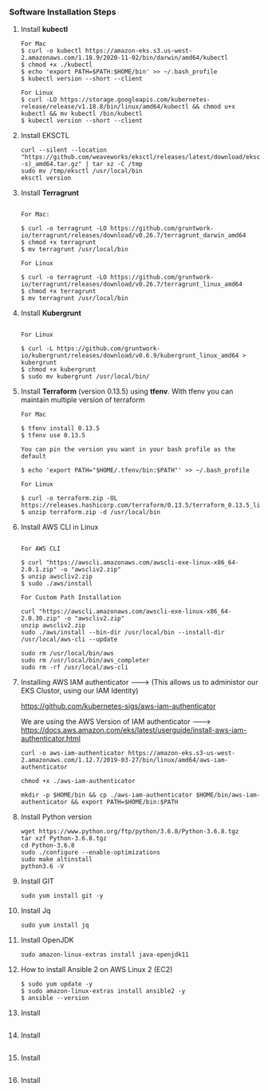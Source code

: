 ### Software Installation Steps

1. Install __kubectl__ 

    ```console
    For Mac
    $ curl -o kubectl https://amazon-eks.s3.us-west-2.amazonaws.com/1.18.9/2020-11-02/bin/darwin/amd64/kubectl
    $ chmod +x ./kubectl
    $ echo 'export PATH=$PATH:$HOME/bin' >> ~/.bash_profile
    $ kubectl version --short --client

    For Linux 
    $ curl -LO https://storage.googleapis.com/kubernetes-release/release/v1.18.8/bin/linux/amd64/kubectl && chmod u+x kubectl && mv kubectl /bin/kubectl
    $ kubectl version --short --client
    ```
1. Install EKSCTL

    ```
    curl --silent --location "https://github.com/weaveworks/eksctl/releases/latest/download/eksctl_$(uname -s)_amd64.tar.gz" | tar xz -C /tmp
    sudo mv /tmp/eksctl /usr/local/bin
    eksctl version
    ```

1. Install  **Terragrunt** 

    ```console    
    
    For Mac:

    $ curl -o terragrunt -LO https://github.com/gruntwork-io/terragrunt/releases/download/v0.26.7/terragrunt_darwin_amd64
    $ chmod +x terragrunt
    $ mv terragrunt /usr/local/bin

    For Linux

    $ curl -o terragrunt -LO https://github.com/gruntwork-io/terragrunt/releases/download/v0.26.7/terragrunt_linux_amd64
    $ chmod +x terragrunt
    $ mv terragrunt /usr/local/bin
    ```

1. Install  **Kubergrunt** 

    ```console    
    
    For Linux

    $ curl -L https://github.com/gruntwork-io/kubergrunt/releases/download/v0.6.9/kubergrunt_linux_amd64 > kubergrunt 
    $ chmod +x kubergrunt
    $ sudo mv kubergrunt /usr/local/bin/
    ```

1. Install **Terraform** (version 0.13.5) using **tfenv**. With tfenv you can maintain multiple version of terraform

    ```console
    For Mac
    
    $ tfenv install 0.13.5
    $ tfenv use 0.13.5

    You can pin the version you want in your bash profile as the default

    $ echo 'export PATH="$HOME/.tfenv/bin:$PATH"' >> ~/.bash_profile

    For Linux
    
    $ curl -o terraform.zip -OL https://releases.hashicorp.com/terraform/0.13.5/terraform_0.13.5_linux_amd64.zip
    $ unzip terraform.zip -d /usr/local/bin
    ```
    
1. Install AWS CLI in Linux 
    ```console
    
    For AWS CLI
    
    $ curl "https://awscli.amazonaws.com/awscli-exe-linux-x86_64-2.0.1.zip" -o "awscliv2.zip"
    $ unzip awscliv2.zip
    $ sudo ./aws/install
    
    For Custom Path Installation
    
    curl "https://awscli.amazonaws.com/awscli-exe-linux-x86_64-2.0.30.zip" -o "awscliv2.zip"
    unzip awscliv2.zip
    sudo ./aws/install --bin-dir /usr/local/bin --install-dir /usr/local/aws-cli --update

    sudo rm /usr/local/bin/aws
    sudo rm /usr/local/bin/aws_completer
    sudo rm -rf /usr/local/aws-cli
    ```
    
1. Installing AWS IAM authenticator ---> (This allows us to administor our EKS Clustor, using our IAM Identity)

    https://github.com/kubernetes-sigs/aws-iam-authenticator

    We are using the AWS Version of IAM authenticator ---> https://docs.aws.amazon.com/eks/latest/userguide/install-aws-iam-authenticator.html
    ```
    curl -o aws-iam-authenticator https://amazon-eks.s3-us-west-2.amazonaws.com/1.12.7/2019-03-27/bin/linux/amd64/aws-iam-authenticator

    chmod +x ./aws-iam-authenticator

    mkdir -p $HOME/bin && cp ./aws-iam-authenticator $HOME/bin/aws-iam-authenticator && export PATH=$HOME/bin:$PATH
    ```

1. Install Python version
    ```
    wget https://www.python.org/ftp/python/3.6.8/Python-3.6.8.tgz
    tar xzf Python-3.6.8.tgz
    cd Python-3.6.8
    sudo ./configure --enable-optimizations
    sudo make altinstall
    python3.6 -V
    ```
1. Install GIT
    ```
    sudo yum install git -y
    ```
1. Install Jq
    ```
    sudo yum install jq
    ```
1. Install OpenJDK
    ```
    sudo amazon-linux-extras install java-openjdk11
    ```
1. How to install Ansible 2 on AWS Linux 2 (EC2)
    ```
    $ sudo yum update -y
    $ sudo amazon-linux-extras install ansible2 -y
    $ ansible --version
    ```
1. Install 
    ```

    ```
1. Install 
    ```

    ```
1. Install 
    ```

    ```
1. Install 
    ```

    ```
